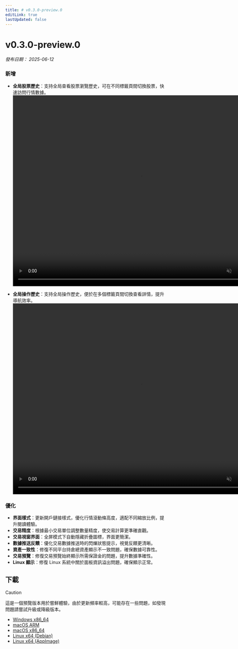 ```yaml
---
title: # v0.3.0-preview.0
editLink: true
lastUpdated: false
---
```


# v0.3.0-preview.0 <Badge type="warning" text="preview" />

_發布日期： 2025-06-12_

### 新增

- **全局股票歷史**：支持全局查看股票瀏覽歷史，可在不同標籤頁間切換股票，快速訪問行情數據。  
  <video src="https://assets.lbctrl.com/uploads/a2afc60f-fc5b-4baf-8d1c-d1ca2fc03d9a/global_stock_history.mp4" width="800px" height="600px" autoplay muted loop>
  </video>

- **全局操作歷史**：支持全局操作歷史，便於在多個標籤頁間切換查看詳情，提升導航效率。  
  <video src="https://assets.lbctrl.com/uploads/2fd01841-0ba8-4dae-b624-89013f040570/global_navigation.mp4" width="800px" height="600px" autoplay muted loop>
  </video>

### 優化

- **界面樣式**：更新開戶鏈接樣式，優化行情滾動條高度，適配不同縮放比例，提升閱讀體驗。
- **交易精度**：根據最小交易單位調整數量精度，使交易計算更準確直觀。
- **交易視窗界面**：全屏模式下自動隱藏折疊圖標，界面更簡潔。
- **數據推送反饋**：優化交易數據推送時的閃爍狀態提示，視覺反饋更清晰。
- **資產一致性**：修復不同平台持倉總資產顯示不一致問題，確保數據可靠性。
- **交易預覽**：修復交易預覽始終顯示所需保證金的問題，提升數據準確性。
- **Linux 顯示**：修復 Linux 系統中關於面板資訊溢出問題，確保顯示正常。

## 下載

> [!CAUTION]
> 這是一個預覽版本用於嘗鮮體驗，由於更新頻率較高，可能存在一些問題，如發現問題請嘗試升級或降級版本。

- [Windows x86_64](https://assets.lbkrs.com/github/release/longbridge-desktop/preview/longbridge-v0.3.0-preview.0-windows-x86_64.exe)
- [macOS ARM](https://assets.lbkrs.com/github/release/longbridge-desktop/preview/longbridge-v0.3.0-preview.0-macos-aarch64.dmg)
- [macOS x86_64](https://assets.lbkrs.com/github/release/longbridge-desktop/preview/longbridge-v0.3.0-preview.0-macos-x86_64.dmg)
- [Linux x64 (Debian)](https://assets.lbkrs.com/github/release/longbridge-desktop/preview/longbridge-v0.3.0-preview.0-linux-x86_64.deb)
- [Linux x64 (AppImage)](https://assets.lbkrs.com/github/release/longbridge-desktop/preview/longbridge-v0.3.0-preview.0-linux-x86_64.AppImage)
